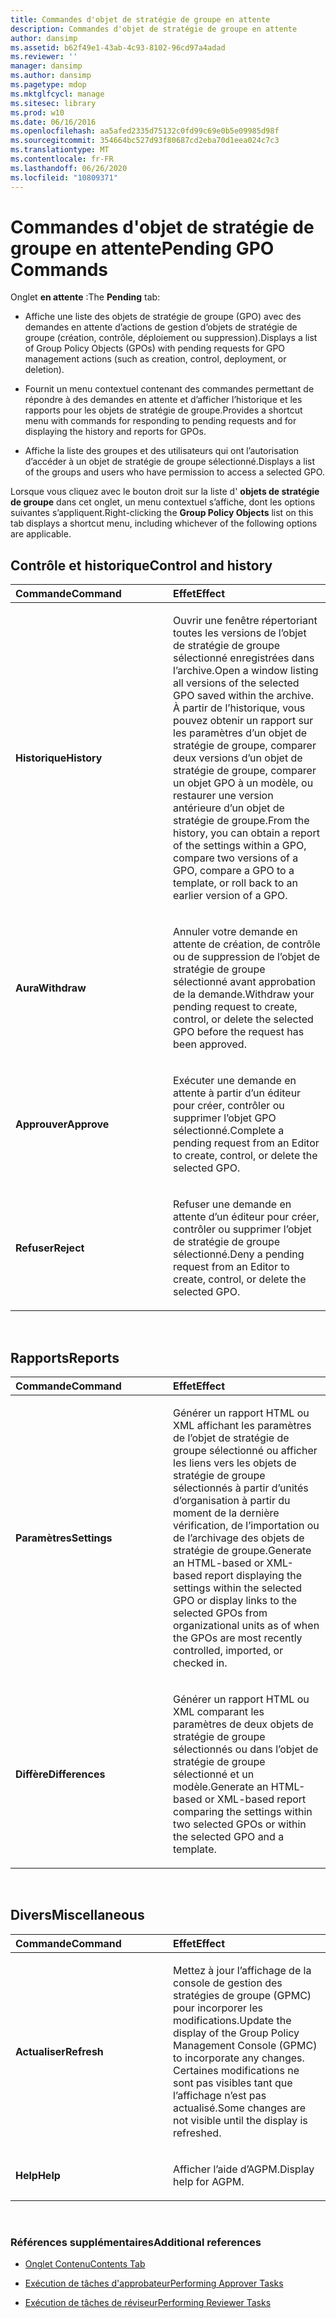 ```yaml
---
title: Commandes d'objet de stratégie de groupe en attente
description: Commandes d'objet de stratégie de groupe en attente
author: dansimp
ms.assetid: b62f49e1-43ab-4c93-8102-96cd97a4adad
ms.reviewer: ''
manager: dansimp
ms.author: dansimp
ms.pagetype: mdop
ms.mktglfcycl: manage
ms.sitesec: library
ms.prod: w10
ms.date: 06/16/2016
ms.openlocfilehash: aa5afed2335d75132c0fd99c69e0b5e09985d98f
ms.sourcegitcommit: 354664bc527d93f80687cd2eba70d1eea024c7c3
ms.translationtype: MT
ms.contentlocale: fr-FR
ms.lasthandoff: 06/26/2020
ms.locfileid: "10809371"
---
```

# <span data-ttu-id="c9757-103">Commandes d'objet de stratégie de groupe en attente</span><span class="sxs-lookup"><span data-stu-id="c9757-103">Pending GPO Commands</span></span>


<span data-ttu-id="c9757-104">Onglet **en attente** :</span><span class="sxs-lookup"><span data-stu-id="c9757-104">The **Pending** tab:</span></span>

-   <span data-ttu-id="c9757-105">Affiche une liste des objets de stratégie de groupe (GPO) avec des demandes en attente d’actions de gestion d’objets de stratégie de groupe (création, contrôle, déploiement ou suppression).</span><span class="sxs-lookup"><span data-stu-id="c9757-105">Displays a list of Group Policy Objects (GPOs) with pending requests for GPO management actions (such as creation, control, deployment, or deletion).</span></span>

-   <span data-ttu-id="c9757-106">Fournit un menu contextuel contenant des commandes permettant de répondre à des demandes en attente et d’afficher l’historique et les rapports pour les objets de stratégie de groupe.</span><span class="sxs-lookup"><span data-stu-id="c9757-106">Provides a shortcut menu with commands for responding to pending requests and for displaying the history and reports for GPOs.</span></span>

-   <span data-ttu-id="c9757-107">Affiche la liste des groupes et des utilisateurs qui ont l’autorisation d’accéder à un objet de stratégie de groupe sélectionné.</span><span class="sxs-lookup"><span data-stu-id="c9757-107">Displays a list of the groups and users who have permission to access a selected GPO.</span></span>

<span data-ttu-id="c9757-108">Lorsque vous cliquez avec le bouton droit sur la liste d' **objets de stratégie de groupe** dans cet onglet, un menu contextuel s’affiche, dont les options suivantes s’appliquent.</span><span class="sxs-lookup"><span data-stu-id="c9757-108">Right-clicking the **Group Policy Objects** list on this tab displays a shortcut menu, including whichever of the following options are applicable.</span></span>

## <span data-ttu-id="c9757-109">Contrôle et historique</span><span class="sxs-lookup"><span data-stu-id="c9757-109">Control and history</span></span>


<table>
<colgroup>
<col width="50%" />
<col width="50%" />
</colgroup>
<thead>
<tr class="header">
<th align="left"><span data-ttu-id="c9757-110">Commande</span><span class="sxs-lookup"><span data-stu-id="c9757-110">Command</span></span></th>
<th align="left"><span data-ttu-id="c9757-111">Effet</span><span class="sxs-lookup"><span data-stu-id="c9757-111">Effect</span></span></th>
</tr>
</thead>
<tbody>
<tr class="odd">
<td align="left"><p><strong><span data-ttu-id="c9757-112">Historique</span><span class="sxs-lookup"><span data-stu-id="c9757-112">History</span></span></strong></p></td>
<td align="left"><p><span data-ttu-id="c9757-113">Ouvrir une fenêtre répertoriant toutes les versions de l’objet de stratégie de groupe sélectionné enregistrées dans l’archive.</span><span class="sxs-lookup"><span data-stu-id="c9757-113">Open a window listing all versions of the selected GPO saved within the archive.</span></span> <span data-ttu-id="c9757-114">À partir de l’historique, vous pouvez obtenir un rapport sur les paramètres d’un objet de stratégie de groupe, comparer deux versions d’un objet de stratégie de groupe, comparer un objet GPO à un modèle, ou restaurer une version antérieure d’un objet de stratégie de groupe.</span><span class="sxs-lookup"><span data-stu-id="c9757-114">From the history, you can obtain a report of the settings within a GPO, compare two versions of a GPO, compare a GPO to a template, or roll back to an earlier version of a GPO.</span></span></p></td>
</tr>
<tr class="even">
<td align="left"><p><strong><span data-ttu-id="c9757-115">Aura</span><span class="sxs-lookup"><span data-stu-id="c9757-115">Withdraw</span></span></strong></p></td>
<td align="left"><p><span data-ttu-id="c9757-116">Annuler votre demande en attente de création, de contrôle ou de suppression de l’objet de stratégie de groupe sélectionné avant approbation de la demande.</span><span class="sxs-lookup"><span data-stu-id="c9757-116">Withdraw your pending request to create, control, or delete the selected GPO before the request has been approved.</span></span></p></td>
</tr>
<tr class="odd">
<td align="left"><p><strong><span data-ttu-id="c9757-117">Approuver</span><span class="sxs-lookup"><span data-stu-id="c9757-117">Approve</span></span></strong></p></td>
<td align="left"><p><span data-ttu-id="c9757-118">Exécuter une demande en attente à partir d’un éditeur pour créer, contrôler ou supprimer l’objet GPO sélectionné.</span><span class="sxs-lookup"><span data-stu-id="c9757-118">Complete a pending request from an Editor to create, control, or delete the selected GPO.</span></span></p></td>
</tr>
<tr class="even">
<td align="left"><p><strong><span data-ttu-id="c9757-119">Refuser</span><span class="sxs-lookup"><span data-stu-id="c9757-119">Reject</span></span></strong></p></td>
<td align="left"><p><span data-ttu-id="c9757-120">Refuser une demande en attente d’un éditeur pour créer, contrôler ou supprimer l’objet de stratégie de groupe sélectionné.</span><span class="sxs-lookup"><span data-stu-id="c9757-120">Deny a pending request from an Editor to create, control, or delete the selected GPO.</span></span></p></td>
</tr>
</tbody>
</table>

 

## <span data-ttu-id="c9757-121">Rapports</span><span class="sxs-lookup"><span data-stu-id="c9757-121">Reports</span></span>


<table>
<colgroup>
<col width="50%" />
<col width="50%" />
</colgroup>
<thead>
<tr class="header">
<th align="left"><span data-ttu-id="c9757-122">Commande</span><span class="sxs-lookup"><span data-stu-id="c9757-122">Command</span></span></th>
<th align="left"><span data-ttu-id="c9757-123">Effet</span><span class="sxs-lookup"><span data-stu-id="c9757-123">Effect</span></span></th>
</tr>
</thead>
<tbody>
<tr class="odd">
<td align="left"><p><strong><span data-ttu-id="c9757-124">Paramètres</span><span class="sxs-lookup"><span data-stu-id="c9757-124">Settings</span></span></strong></p></td>
<td align="left"><p><span data-ttu-id="c9757-125">Générer un rapport HTML ou XML affichant les paramètres de l’objet de stratégie de groupe sélectionné ou afficher les liens vers les objets de stratégie de groupe sélectionnés à partir d’unités d’organisation à partir du moment de la dernière vérification, de l’importation ou de l’archivage des objets de stratégie de groupe.</span><span class="sxs-lookup"><span data-stu-id="c9757-125">Generate an HTML-based or XML-based report displaying the settings within the selected GPO or display links to the selected GPOs from organizational units as of when the GPOs are most recently controlled, imported, or checked in.</span></span></p></td>
</tr>
<tr class="even">
<td align="left"><p><strong><span data-ttu-id="c9757-126">Diffère</span><span class="sxs-lookup"><span data-stu-id="c9757-126">Differences</span></span></strong></p></td>
<td align="left"><p><span data-ttu-id="c9757-127">Générer un rapport HTML ou XML comparant les paramètres de deux objets de stratégie de groupe sélectionnés ou dans l’objet de stratégie de groupe sélectionné et un modèle.</span><span class="sxs-lookup"><span data-stu-id="c9757-127">Generate an HTML-based or XML-based report comparing the settings within two selected GPOs or within the selected GPO and a template.</span></span></p></td>
</tr>
</tbody>
</table>

 

## <span data-ttu-id="c9757-128">Divers</span><span class="sxs-lookup"><span data-stu-id="c9757-128">Miscellaneous</span></span>


<table>
<colgroup>
<col width="50%" />
<col width="50%" />
</colgroup>
<thead>
<tr class="header">
<th align="left"><span data-ttu-id="c9757-129">Commande</span><span class="sxs-lookup"><span data-stu-id="c9757-129">Command</span></span></th>
<th align="left"><span data-ttu-id="c9757-130">Effet</span><span class="sxs-lookup"><span data-stu-id="c9757-130">Effect</span></span></th>
</tr>
</thead>
<tbody>
<tr class="odd">
<td align="left"><p><strong><span data-ttu-id="c9757-131">Actualiser</span><span class="sxs-lookup"><span data-stu-id="c9757-131">Refresh</span></span></strong></p></td>
<td align="left"><p><span data-ttu-id="c9757-132">Mettez à jour l’affichage de la console de gestion des stratégies de groupe (GPMC) pour incorporer les modifications.</span><span class="sxs-lookup"><span data-stu-id="c9757-132">Update the display of the Group Policy Management Console (GPMC) to incorporate any changes.</span></span> <span data-ttu-id="c9757-133">Certaines modifications ne sont pas visibles tant que l’affichage n’est pas actualisé.</span><span class="sxs-lookup"><span data-stu-id="c9757-133">Some changes are not visible until the display is refreshed.</span></span></p></td>
</tr>
<tr class="even">
<td align="left"><p><strong><span data-ttu-id="c9757-134">Help</span><span class="sxs-lookup"><span data-stu-id="c9757-134">Help</span></span></strong></p></td>
<td align="left"><p><span data-ttu-id="c9757-135">Afficher l’aide d’AGPM.</span><span class="sxs-lookup"><span data-stu-id="c9757-135">Display help for AGPM.</span></span></p></td>
</tr>
</tbody>
</table>

 

### <span data-ttu-id="c9757-136">Références supplémentaires</span><span class="sxs-lookup"><span data-stu-id="c9757-136">Additional references</span></span>

-   [<span data-ttu-id="c9757-137">Onglet Contenu</span><span class="sxs-lookup"><span data-stu-id="c9757-137">Contents Tab</span></span>](contents-tab-agpm40.md)

-   [<span data-ttu-id="c9757-138">Exécution de tâches d'approbateur</span><span class="sxs-lookup"><span data-stu-id="c9757-138">Performing Approver Tasks</span></span>](performing-approver-tasks-agpm40.md)

-   [<span data-ttu-id="c9757-139">Exécution de tâches de réviseur</span><span class="sxs-lookup"><span data-stu-id="c9757-139">Performing Reviewer Tasks</span></span>](performing-reviewer-tasks-agpm40.md)

 

 





